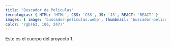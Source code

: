 ```yaml
---
title: 'Buscador de Peliculas'
tecnologias: { HTML: 'HTML', CSS: 'CSS', JS: 'JS', REACT: 'REACT' }
images: { image: 'buscador-peliculas.webp', thumbnail: 'buscador-peliculas-hover.webp', imageTitle: 'buscador-peliculas-title.webp' }
color: 'rgb(63, 106, 247)'
---
```


Este es el cuerpo del proyecto 1.
